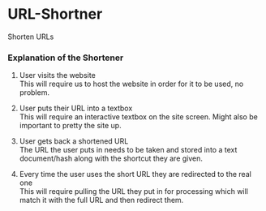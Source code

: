 # URL-Shortner
Shorten URLs

### Explanation of the Shortener  
1) User visits the website   
        This will require us to host the website in order for it to be used, no problem.
        
2) User puts their URL into a textbox   
        This will require an interactive textbox on the site screen. Might also be important to pretty the site up.
        
3) User gets back a shortened URL   
        The URL the user puts in needs to be taken and stored into a text document/hash along with the shortcut they are given.
        
4) Every time the user uses the short URL they are redirected to the real one   
        This will require pulling the URL they put in for processing which will match it with the full URL and then redirect them.
